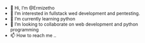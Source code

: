 - 👋 Hi, I’m @Ermizetho
- 👀 I’m interested in fullstack wed development and pentesting.
- 🌱 I’m currently learning python 
- 💞️ I’m looking to collaborate on web development and python programming
- 📫 How to reach me ..

<!---
Ermizetho/Ermizetho is a ✨ special ✨ repository because its `README.md` (this file) appears on your GitHub profile.
You can click the Preview link to take a look at your changes.
--->
